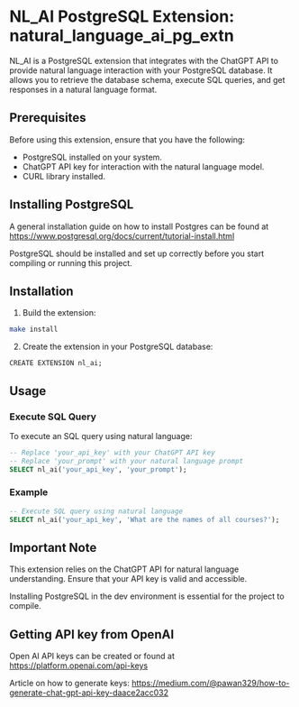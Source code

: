 # NL_AI PostgreSQL Extension: natural_language_ai_pg_extn

NL_AI is a PostgreSQL extension that integrates with the ChatGPT API to provide natural language interaction with your PostgreSQL database. It allows you to retrieve the database schema, execute SQL queries, and get responses in a natural language format.

## Prerequisites
Before using this extension, ensure that you have the following:

- PostgreSQL installed on your system.
- ChatGPT API key for interaction with the natural language model.
- CURL library installed.

## Installing PostgreSQL
A general installation guide on how to install Postgres can be found at https://www.postgresql.org/docs/current/tutorial-install.html

PostgreSQL should be installed and set up correctly before you start compiling or running this project.

## Installation

1. Build the extension:

```bash
make install
```

2. Create the extension in your PostgreSQL database:

```
CREATE EXTENSION nl_ai;
```

## Usage

### Execute SQL Query

To execute an SQL query using natural language:

``` SQL
-- Replace 'your_api_key' with your ChatGPT API key
-- Replace 'your_prompt' with your natural language prompt
SELECT nl_ai('your_api_key', 'your_prompt');
```

### Example

```SQL
-- Execute SQL query using natural language
SELECT nl_ai('your_api_key', 'What are the names of all courses?');
```

## Important Note

This extension relies on the ChatGPT API for natural language understanding. Ensure that your API key is valid and accessible.

Installing PostgreSQL in the dev environment is essential for the project to compile.

## Getting API key from OpenAI

Open AI API keys can be created or found at https://platform.openai.com/api-keys

Article on how to generate keys: https://medium.com/@pawan329/how-to-generate-chat-gpt-api-key-daace2acc032


